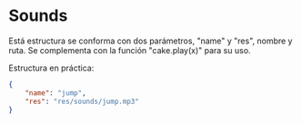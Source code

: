 # Sounds

Está estructura se conforma con dos parámetros, "name" y "res", nombre y ruta.
Se complementa con la función "cake.play(x)" para su uso.

Estructura en práctica:

```json
{
    "name": "jump",
    "res": "res/sounds/jump.mp3"
}
```